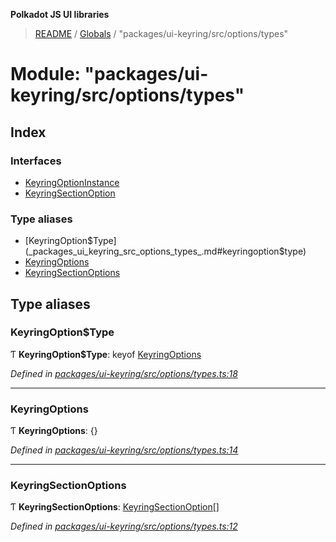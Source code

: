**Polkadot JS UI libraries**

> [README](../README.md) / [Globals](../globals.md) / "packages/ui-keyring/src/options/types"

# Module: "packages/ui-keyring/src/options/types"

## Index

### Interfaces

* [KeyringOptionInstance](../interfaces/_packages_ui_keyring_src_options_types_.keyringoptioninstance.md)
* [KeyringSectionOption](../interfaces/_packages_ui_keyring_src_options_types_.keyringsectionoption.md)

### Type aliases

* [KeyringOption$Type](_packages_ui_keyring_src_options_types_.md#keyringoption$type)
* [KeyringOptions](_packages_ui_keyring_src_options_types_.md#keyringoptions)
* [KeyringSectionOptions](_packages_ui_keyring_src_options_types_.md#keyringsectionoptions)

## Type aliases

### KeyringOption$Type

Ƭ  **KeyringOption$Type**: keyof [KeyringOptions](_packages_ui_keyring_src_options_types_.md#keyringoptions)

*Defined in [packages/ui-keyring/src/options/types.ts:18](https://github.com/polkadot-js/ui/blob/fea7424a/packages/ui-keyring/src/options/types.ts#L18)*

___

### KeyringOptions

Ƭ  **KeyringOptions**: {}

*Defined in [packages/ui-keyring/src/options/types.ts:14](https://github.com/polkadot-js/ui/blob/fea7424a/packages/ui-keyring/src/options/types.ts#L14)*

___

### KeyringSectionOptions

Ƭ  **KeyringSectionOptions**: [KeyringSectionOption](../interfaces/_packages_ui_keyring_src_options_types_.keyringsectionoption.md)[]

*Defined in [packages/ui-keyring/src/options/types.ts:12](https://github.com/polkadot-js/ui/blob/fea7424a/packages/ui-keyring/src/options/types.ts#L12)*
